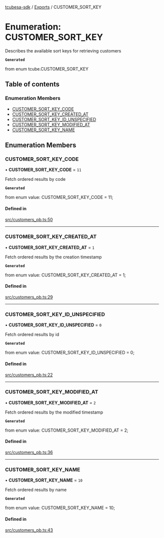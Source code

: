[tcubesa-sdk](../README.md) / [Exports](../modules.md) / CUSTOMER\_SORT\_KEY

# Enumeration: CUSTOMER\_SORT\_KEY

Describes the available sort keys for retrieving customers

**`Generated`**

from enum tcube.CUSTOMER_SORT_KEY

## Table of contents

### Enumeration Members

- [CUSTOMER\_SORT\_KEY\_CODE](CUSTOMER_SORT_KEY.md#customer_sort_key_code)
- [CUSTOMER\_SORT\_KEY\_CREATED\_AT](CUSTOMER_SORT_KEY.md#customer_sort_key_created_at)
- [CUSTOMER\_SORT\_KEY\_ID\_UNSPECIFIED](CUSTOMER_SORT_KEY.md#customer_sort_key_id_unspecified)
- [CUSTOMER\_SORT\_KEY\_MODIFIED\_AT](CUSTOMER_SORT_KEY.md#customer_sort_key_modified_at)
- [CUSTOMER\_SORT\_KEY\_NAME](CUSTOMER_SORT_KEY.md#customer_sort_key_name)

## Enumeration Members

### CUSTOMER\_SORT\_KEY\_CODE

• **CUSTOMER\_SORT\_KEY\_CODE** = ``11``

Fetch ordered results by code

**`Generated`**

from enum value: CUSTOMER_SORT_KEY_CODE = 11;

#### Defined in

[src/customers_pb.ts:50](https://github.com/TCUBEAI-TECHNOLOGIES-PRIVATE-LIMITED/ts-sdk/blob/d89536e/src/customers_pb.ts#L50)

___

### CUSTOMER\_SORT\_KEY\_CREATED\_AT

• **CUSTOMER\_SORT\_KEY\_CREATED\_AT** = ``1``

Fetch ordered results by the creation timestamp

**`Generated`**

from enum value: CUSTOMER_SORT_KEY_CREATED_AT = 1;

#### Defined in

[src/customers_pb.ts:29](https://github.com/TCUBEAI-TECHNOLOGIES-PRIVATE-LIMITED/ts-sdk/blob/d89536e/src/customers_pb.ts#L29)

___

### CUSTOMER\_SORT\_KEY\_ID\_UNSPECIFIED

• **CUSTOMER\_SORT\_KEY\_ID\_UNSPECIFIED** = ``0``

Fetch ordered results by id

**`Generated`**

from enum value: CUSTOMER_SORT_KEY_ID_UNSPECIFIED = 0;

#### Defined in

[src/customers_pb.ts:22](https://github.com/TCUBEAI-TECHNOLOGIES-PRIVATE-LIMITED/ts-sdk/blob/d89536e/src/customers_pb.ts#L22)

___

### CUSTOMER\_SORT\_KEY\_MODIFIED\_AT

• **CUSTOMER\_SORT\_KEY\_MODIFIED\_AT** = ``2``

Fetch ordered results by the modified timestamp

**`Generated`**

from enum value: CUSTOMER_SORT_KEY_MODIFIED_AT = 2;

#### Defined in

[src/customers_pb.ts:36](https://github.com/TCUBEAI-TECHNOLOGIES-PRIVATE-LIMITED/ts-sdk/blob/d89536e/src/customers_pb.ts#L36)

___

### CUSTOMER\_SORT\_KEY\_NAME

• **CUSTOMER\_SORT\_KEY\_NAME** = ``10``

Fetch ordered results by name

**`Generated`**

from enum value: CUSTOMER_SORT_KEY_NAME = 10;

#### Defined in

[src/customers_pb.ts:43](https://github.com/TCUBEAI-TECHNOLOGIES-PRIVATE-LIMITED/ts-sdk/blob/d89536e/src/customers_pb.ts#L43)
